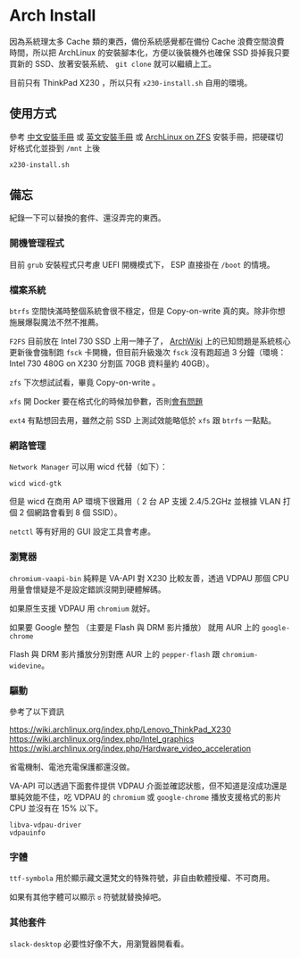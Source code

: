# Arch Install

因為系統理太多 Cache 類的東西，備份系統感覺都在備份 Cache 浪費空間浪費時間，所以把 ArchLinux 的安裝腳本化，方便以後裝機外也確保 SSD 掛掉我只要買新的 SSD、放著安裝系統、 `git clone` 就可以繼續上工。

目前只有 ThinkPad X230 ，所以只有 `x230-install.sh` 自用的環境。

## 使用方式

參考 [中文安裝手冊](https://wiki.archlinux.org/index.php/Installation_guide_(%E6%AD%A3%E9%AB%94%E4%B8%AD%E6%96%87)) 或 [英文安裝手冊](https://wiki.archlinux.org/index.php/Installation_guide) 或 [ArchLinux on ZFS](https://wiki.archlinux.org/index.php/Installing_Arch_Linux_on_ZFS) 安裝手冊，把硬碟切好格式化並掛到 `/mnt` 上後

```bash
x230-install.sh
```

## 備忘

紀錄一下可以替換的套件、還沒弄完的東西。

### 開機管理程式

目前 `grub` 安裝程式只考慮 UEFI 開機模式下， ESP 直接掛在 `/boot` 的情境。

### 檔案系統

`btrfs` 空間快滿時整個系統會很不穩定，但是 Copy-on-write 真的爽。除非你想施展爆裂魔法不然不推薦。

`F2FS` 目前放在 Intel 730 SSD 上用一陣子了， [ArchWiki](https://wiki.archlinux.org/index.php/F2FS) 上的已知問題是系統核心更新後會強制跑 `fsck` 卡開機，但目前升級幾次 `fsck` 沒有跑超過 3 分鐘（環境：Intel 730 480G on X230 分割區 70GB 資料量約 40GB）。

`zfs` 下次想試試看，畢竟 Copy-on-write 。

`xfs` 開 Docker 要在格式化的時候加參數，否則[會有問題](https://docs.docker.com/storage/storagedriver/overlayfs-driver/)

`ext4` 有點想回去用，雖然之前 SSD 上測試效能略低於 `xfs` 跟 `btrfs` 一點點。

### 網路管理

`Network Manager` 可以用 wicd 代替（如下）：
```
wicd wicd-gtk
```

但是 wicd 在商用 AP 環境下很難用（ 2 台 AP 支援 2.4/5.2GHz 並根據 VLAN 打個 2 個網路會看到 8 個 SSID）。

`netctl` 等有好用的 GUI 設定工具會考慮。

### 瀏覽器

`chromium-vaapi-bin` 純粹是 VA-API 對 X230 比較友善，透過 VDPAU 那個 CPU 用量會懷疑是不是設定錯誤沒開到硬體解碼。

如果原生支援 VDPAU 用 `chromium` 就好。

如果要 Google 整包 （主要是 Flash 與 DRM 影片播放） 就用 AUR 上的 `google-chrome` 

Flash 與 DRM 影片播放分別對應 AUR 上的 `pepper-flash` 跟 `chromium-widevine`。

### 驅動

參考了以下資訊

https://wiki.archlinux.org/index.php/Lenovo_ThinkPad_X230
https://wiki.archlinux.org/index.php/Intel_graphics
https://wiki.archlinux.org/index.php/Hardware_video_acceleration

省電機制、電池充電保護都還沒做。

VA-API 可以透過下面套件提供 VDPAU 介面並確認狀態，但不知道是沒成功還是單純效能不佳，吃 VDPAU 的 `chromium` 或 `google-chrome` 播放支援格式的影片 CPU 並沒有在 15% 以下。
```
libva-vdpau-driver
vdpauinfo
```

### 字體

`ttf-symbola` 用於顯示藏文還梵文的特殊符號，非自由軟體授權、不可商用。

如果有其他字體可以顯示 `ಠ` 符號就替換掉吧。

### 其他套件

`slack-desktop` 必要性好像不大，用瀏覽器開看看。

